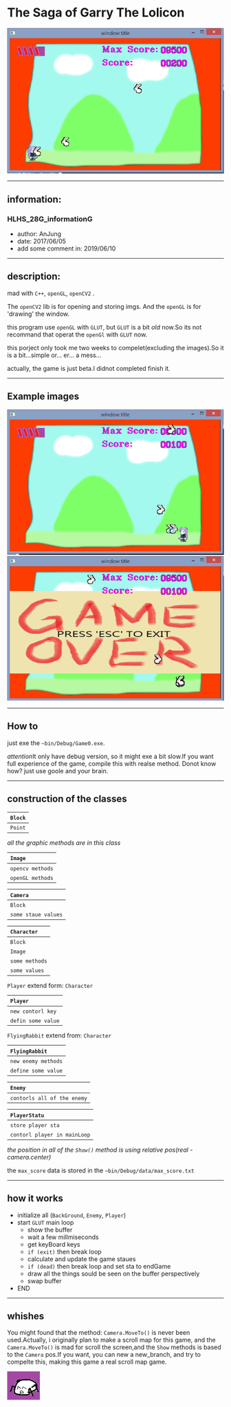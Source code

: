 # The Saga of Garry The Lolicon
![example image 1](https://github.com/JapariToki/TheSagaOfGarryTheLolicon/blob/master/ReadMe_img/ex1.PNG)
***
## information:
### HLHS_28G_informationG
* author: AnJung
* date: 2017/06/05
* add some comment in: 2019/06/10
***
## description:
mad with `C++`, `openGL`, `openCV2` .

The `openCV2` lib is for opening and storing imgs.
And the `openGL` is for 'drawing' the window.

this program use `openGL` with `GLUT`, but `GLUT` is a bit *old* now.So its not recommand that operat the `openGl` with `GLUT` now.

this porject only took me two weeks to compelet(excluding the images).So it is a bit...simple or... er... a mess... 

actually, the game is just beta.I didnot completed finish  it.
***
## Example images
![example2](https://github.com/JapariToki/TheSagaOfGarryTheLolicon/blob/master/ReadMe_img/ex2.PNG)
![example3](https://github.com/JapariToki/TheSagaOfGarryTheLolicon/blob/master/ReadMe_img/ex3.PNG)

***
## How to
just exe the `~bin/Debug/Game0.exe`.

*attention*It only have debug version, so it might exe a bit slow.If you want full experience of the game, compile this with realse method. Donot know how? just use goole and your brain.
***
## construction of the classes
| `Block` |
| :------- |
| `Point` |


*all the graphic methods are in this class*

| `Image` |
| :----- |
| `opencv methods` |
| `openGL methods` |

| `Camera` |
| :-- |
| `Block`|
| `some staue values`|

| `Character`|
| :-- |
| `Block` |
| `Image` |
| `some methods` |
| `some values` |


`Player` extend form: `Character`

| `Player` |
| :----- |
| `new contorl key` |
| `defin some value` |


`FlyingRabbit` extend from: `Character`

| `FlyingRabbit` |
| :--- |
| `new enemy methods` |
| `define some value` |

| `Enemy` |
| :--- |
| `contorls all of the enemy` |

| `PlayerStatu` |
| :--- |
| `store player sta` |
| `contorl player in mainLoop` |

*the position in all of the `Show()` method is using relative pos(real - camera.center)*

the `max_score` data is stored in the `~bin/Debug/data/max_score.txt`

***

## how it works
* initialize all (`BackGround`, `Enemy`, `Player`)
* start `GLUT` main loop
  * show the buffer
  * wait a few millmiseconds
  * get keyBoard keys
  * `if (exit)` then break loop 
  * calculate and update the game staues
  * `if (dead)` then break loop and set sta to endGame
  * draw all the things sould be seen on the buffer perspectively
  * swap buffer
* END

***
## whishes
You might found that the method: `Camera.MoveTo()` is never been used.Actually, i originally plan to make a scroll map for this game, and the `Camera.MoveTo()` is mad for scroll the screen,and the `Show` methods is based to the `Camera` pos.If you want, you can new a new_branch, and try to compelte this, making this game a real scroll map game. 

![=u=](https://github.com/JapariToki/TheSagaOfGarryTheLolicon/blob/master/ReadMe_img/=u=.bmp)
